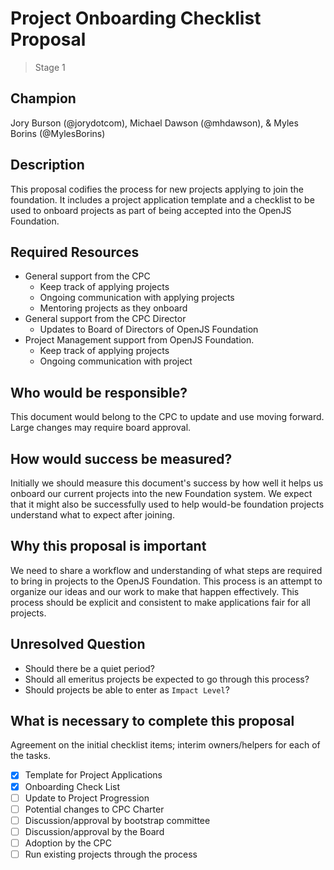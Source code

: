 # Project Onboarding Checklist Proposal
> Stage 1

## Champion

Jory Burson (@jorydotcom), Michael Dawson (@mhdawson), & Myles Borins (@MylesBorins)

## Description

This proposal codifies the process for new projects applying to join the foundation. It includes a project application template and a checklist to be used to onboard projects as part of being accepted into the OpenJS Foundation.

## Required Resources

* General support from the CPC
  - Keep track of applying projects
  - Ongoing communication with applying projects
  - Mentoring projects as they onboard
* General support from the CPC Director
  - Updates to Board of Directors of OpenJS Foundation
* Project Management support from OpenJS Foundation.
  - Keep track of applying projects
  - Ongoing communication with project

## Who would be responsible?

This document would belong to the CPC to update and use moving forward. Large changes may require board approval.

## How would success be measured?

Initially we should measure this document's success by how well it helps us onboard our current projects into the new Foundation system. We expect that it might also be successfully used to help would-be foundation projects understand what to expect after joining.

## Why this proposal is important

We need to share a workflow and understanding of what steps are required to bring in projects to the OpenJS Foundation. This process is an attempt to organize our ideas and our work to make that happen effectively. This process should be explicit and consistent to make applications fair for all projects.

## Unresolved Question

* Should there be a quiet period?
* Should all emeritus projects be expected to go through this process?
* Should projects be able to enter as `Impact Level`?

## What is necessary to complete this proposal

Agreement on the initial checklist items; interim owners/helpers for each of the tasks.

- [x] Template for Project Applications
- [x] Onboarding Check List
- [ ] Update to Project Progression
- [ ] Potential changes to CPC Charter
- [ ] Discussion/approval by bootstrap committee
- [ ] Discussion/approval by the Board
- [ ] Adoption by the CPC
- [ ] Run existing projects through the process

